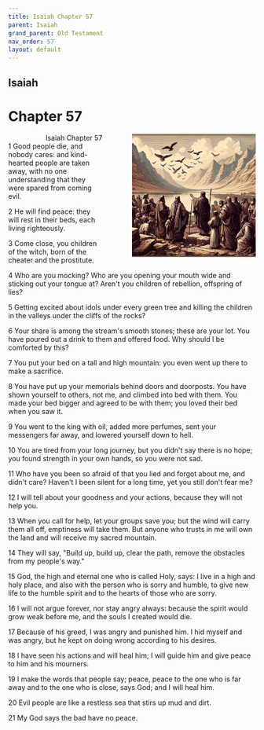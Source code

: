 ```yaml
---
title: Isaiah Chapter 57
parent: Isaiah
grand_parent: Old Testament
nav_order: 57
layout: default
---
```


## Isaiah

# Chapter 57

<div style="clear: both; text-align: right;">
    <img src="/assets/Image/Isaiah/500/57.jpg" alt="Isaiah Chapter 57" class="chapter-image" style="max-width: 50%; height: auto; float: right; margin: 0 0 10px 10px; padding-left: 10%;">
    <figcaption style="font-size: 14px;">Isaiah Chapter 57</figcaption>
</div>
1 Good people die, and nobody cares: and kind-hearted people are taken away, with no one understanding that they were spared from coming evil.

2 He will find peace: they will rest in their beds, each living righteously.

3 Come close, you children of the witch, born of the cheater and the prostitute.

4 Who are you mocking? Who are you opening your mouth wide and sticking out your tongue at? Aren't you children of rebellion, offspring of lies?

5 Getting excited about idols under every green tree and killing the children in the valleys under the cliffs of the rocks?

6 Your share is among the stream's smooth stones; these are your lot. You have poured out a drink to them and offered food. Why should I be comforted by this?

7 You put your bed on a tall and high mountain: you even went up there to make a sacrifice.

8 You have put up your memorials behind doors and doorposts. You have shown yourself to others, not me, and climbed into bed with them. You made your bed bigger and agreed to be with them; you loved their bed when you saw it.

9 You went to the king with oil, added more perfumes, sent your messengers far away, and lowered yourself down to hell.

10 You are tired from your long journey, but you didn't say there is no hope; you found strength in your own hands, so you were not sad.

11 Who have you been so afraid of that you lied and forgot about me, and didn't care? Haven't I been silent for a long time, yet you still don't fear me?

12 I will tell about your goodness and your actions, because they will not help you.

13 When you call for help, let your groups save you; but the wind will carry them all off, emptiness will take them. But anyone who trusts in me will own the land and will receive my sacred mountain.

14 They will say, "Build up, build up, clear the path, remove the obstacles from my people's way."

15 God, the high and eternal one who is called Holy, says: I live in a high and holy place, and also with the person who is sorry and humble, to give new life to the humble spirit and to the hearts of those who are sorry.

16 I will not argue forever, nor stay angry always: because the spirit would grow weak before me, and the souls I created would die.

17 Because of his greed, I was angry and punished him. I hid myself and was angry, but he kept on doing wrong according to his desires.

18 I have seen his actions and will heal him; I will guide him and give peace to him and his mourners.

19 I make the words that people say; peace, peace to the one who is far away and to the one who is close, says God; and I will heal him.

20 Evil people are like a restless sea that stirs up mud and dirt.

21 My God says the bad have no peace.


